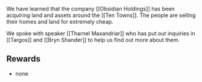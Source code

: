 We have learned that the company [[Obsidian Holdings]] has been acquiring land and assets around the [[Ten Towns]]. The people are selling their homes and land for extremely cheap.

We spoke with speaker [[Tharnel Maxandriar]] who has put out inquiries in [[Targos]] and [[Bryn Shander]] to help us find out more about them.

## Rewards
- none